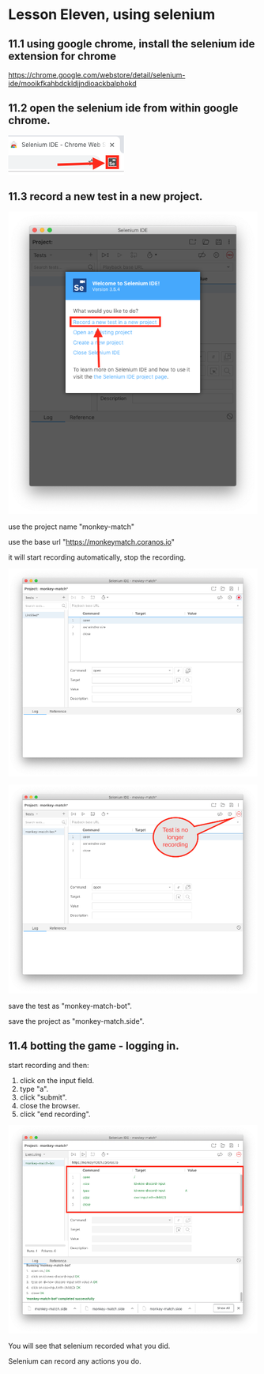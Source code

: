 # Lesson Eleven, using selenium

## 11.1 using google chrome, install the selenium ide extension for chrome

https://chrome.google.com/webstore/detail/selenium-ide/mooikfkahbdckldjjndioackbalphokd

## 11.2 open the selenium ide from within google chrome.

![](11-lesson-images/selenium-ide-button.png)

## 11.3 record a new test in a new project.

![](11-lesson-images/record-new-test.png)

use the project name "monkey-match"

use the base url "https://monkeymatch.coranos.io"

it will start recording automatically, stop the recording.

![](11-lesson-images/test-is-recording.png)

![](11-lesson-images/test-stopped-recording.png)

save the test as "monkey-match-bot".

save the project as "monkey-match.side".

## 11.4 botting the game - logging in.

start recording and then:

1) click on the input field.
2) type "a".
3) click "submit".
4) close the browser.
5) click "end recording".

![](11-lesson-images/test-logging-in.png)

You will see that selenium recorded what you did.

Selenium can record any actions you do.
